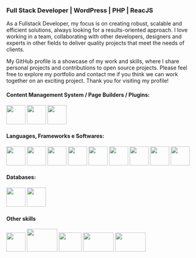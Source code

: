 
### Full Stack Developer | WordPress | PHP | ReacJS


As a Fullstack Developer, my focus is on creating robust, scalable and efficient solutions, always looking for a results-oriented approach. I love working in a team, collaborating with other developers, designers and experts in other fields to deliver quality projects that meet the needs of clients.

My GitHub profile is a showcase of my work and skills, where I share personal projects and contributions to open source projects. Please feel free to explore my portfolio and contact me if you think we can work together on an exciting project. Thank you for visiting my profile!

#### Content Management System / Page Builders / Plugins: 

<div display="inline">
  <img width="50" height="50" src="https://user-images.githubusercontent.com/79607560/235223345-1c5fb25f-adae-4b27-bce4-9c576fd0adbb.png" />       
  <img width="50" height="50" src="https://user-images.githubusercontent.com/79607560/235221241-330f8b97-19d9-4a38-9608-1ac962505f2a.png" />
  <img width="50" height="50" src="https://user-images.githubusercontent.com/79607560/235226226-1d31061e-68ad-4717-a90f-c2eb0fe3978a.png" />
 </div>

#### Languages, Frameworks e Softwares:
<div display="inline">
  <img width="50" height="50" src="https://cdn.jsdelivr.net/gh/devicons/devicon/icons/html5/html5-original.svg" />  
  <img width="50" height="50" src="https://cdn.jsdelivr.net/gh/devicons/devicon/icons/css3/css3-original.svg" />
  <img width="50" height="50" src="https://cdn.jsdelivr.net/gh/devicons/devicon/icons/javascript/javascript-original.svg" />
  <img width="50" height="50" src="https://cdn.jsdelivr.net/gh/devicons/devicon/icons/php/php-original.svg" />
  <img width="50" height="50" src="https://cdn.jsdelivr.net/gh/devicons/devicon/icons/nodejs/nodejs-plain-wordmark.svg" />
  <img width="50" height="50" src="https://cdn.jsdelivr.net/gh/devicons/devicon/icons/react/react-original-wordmark.svg" />
  <img width="50" height="50" src="https://cdn.jsdelivr.net/gh/devicons/devicon/icons/bootstrap/bootstrap-original-wordmark.svg" />
  <img width="50" height="50" src="https://cdn.jsdelivr.net/gh/devicons/devicon/icons/vscode/vscode-original.svg" />
  <img width="50" height="50" src="https://cdn.jsdelivr.net/gh/devicons/devicon/icons/git/git-original.svg" />  
</div>
 
 #### Databases:
<div display="inline">
  <img width="50" height="50" src="https://cdn.jsdelivr.net/gh/devicons/devicon/icons/mysql/mysql-original-wordmark.svg" />
  <img width="50" height="50" src="https://cdn.jsdelivr.net/gh/devicons/devicon/icons/mongodb/mongodb-plain-wordmark.svg" />
</div>

#### Other skills
<div display="inline">
  <img width="50" height="50" src="https://pauloduque.dev/wp-content/uploads/2023/04/Google_Ads_logo.svg.png" />
  <img width="80" height="60" src="https://pauloduque.dev/wp-content/uploads/2023/04/Google_Analytics-removebg-preview.png" />
  <img width="60" height="50" src="https://pauloduque.dev/wp-content/uploads/2023/04/Google_Tag_Manager-removebg-preview-1.png" />
  <img width="80" height="50" src="https://pauloduque.dev/wp-content/uploads/2023/04/google-search-console-removebg-preview.png" />
  <img width="80" height="50" src="https://pauloduque.dev/wp-content/uploads/2022/04/Cpanel-removebg-preview.png" />
</div>


<!--
**PauloJTDuque/PauloJTDuque** is a ✨ _special_ ✨ repository because its `README.md` (this file) appears on your GitHub profile.

Here are some ideas to get you started:

- 🔭 I’m currently working on ...
- 🌱 I’m currently learning ...
- 👯 I’m looking to collaborate on ...
- 🤔 I’m looking for help with ...
- 💬 Ask me about ...
- 📫 How to reach me: ...
- 😄 Pronouns: ...
- ⚡ Fun fact: ...
-->

